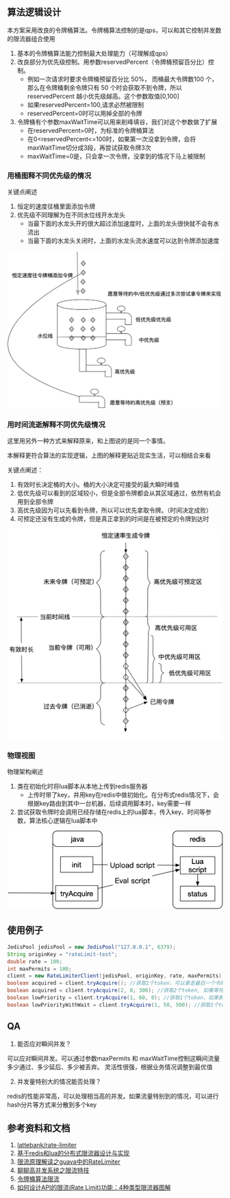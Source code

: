 ## 算法逻辑设计

本方案采用改良的令牌桶算法。令牌桶算法控制的是qps，可以和其它控制并发数的限流器组合使用

1. 基本的令牌桶算法能力控制最大处理能力（可理解成qps）
2. 改良部分为优先级控制。用参数reservedPercent（令牌桶预留百分比）控制。
   * 例如一次请求时要求令牌桶预留百分比 50%， 而桶最大令牌数100 个，那么在令牌桶剩余令牌只有 50 个时会获取不到令牌，所以 reservedPercent 越小优先级越高。这个参数取值[0,100]
   * 如果reservedPercent=100,请求必然被限制
   * reservedPercent=0时可以用掉全部的令牌
3. 令牌桶有个参数maxWaitTime可以用来削峰填谷，我们对这个参数做了扩展
   * 在reservedPercent=0时，为标准的令牌桶算法
   * 在0<reservedPercent<=100时，如果第一次没拿到令牌，会将maxWaitTime切分成3段，再尝试获取令牌3次
   * maxWaitTime=0是，只会拿一次令牌，没拿到的情况下马上被限制

### 用桶图释不同优先级的情况

关键点阐述

1. 恒定的速度往桶里面添加令牌
2. 优先级不同理解为在不同水位线开水龙头
   * 当最下面的水龙头开的很大超过添加速度时，上面的龙头很快就不会有水流出
   * 当最下面的水龙头关闭时，上面的水龙头流水速度可以达到令牌添加速度

![逻辑图释1-水龙头](arch/令牌桶算法-带优先级/逻辑图释1-水龙头.png)



### 用时间流逝解释不同优先级情况

这里用另外一种方式来解释原来，和上图说的是同一个事情。

本解释更符合算法的实现逻辑，上图的解释更贴近现实生活，可以相结合来看

关键点阐述：

1. 有效时长决定桶的大小。桶的大小决定可接受的最大瞬时峰值
2. 低优先级可以看到的区域较小，但是全部令牌都会从其区域通过，依然有机会用到全部令牌
3. 高优先级因为可以先看到令牌，所以可以优先拿取令牌。（时间决定成败）
4. 可预定还没有生成的令牌，但是真正拿到的时间是在被预定的令牌到达时

![逻辑图释1-水龙头](arch/令牌桶算法-带优先级/逻辑图释2-时间线.png)

### 物理视图

物理架构阐述

1. 类在初始化时将lua脚本从本地上传到redis服务器
   * 上传时带了key，并用key在redis中做初始化。在分布式redis情况下，会根据key路由到其中一台机器，后续调用脚本时，key需要一样
2. 尝试获取令牌时会调用已经存储在redis上的lua脚本，传入key、时间等参数，算法核心逻辑在lua脚本中

![逻辑图释1-水龙头](arch/令牌桶算法-带优先级/物理架构.png)

## 使用例子

```java
JedisPool jedisPool = new JedisPool("127.0.0.1", 6379);
String originKey = "rateLimit-test";
double rate = 100;
int maxPermits = 100;
client = new RateLimiterClient(jedisPool, originKey, rate, maxPermits);
boolean acquired = client.tryAcquire(); //获取1个token，可以拿走最后一个令牌，没有令牌时不等待
boolean acquired = client.tryAcquire(2, 0, 300); //获取2个token, 如果等待时间在300毫米以内，则预定令牌，并计算和等待实际需要的时间
boolean lowPriority = client.tryAcquire(1, 60, 0); //获取1个token，如果剩余token不足最大token的60%则获取不到
boolean lowPriorityWithWait = client.tryAcquire(1, 50, 500); //获取1个token，如果剩余token不足最大token的50%则等待一段时间在获取，将500ms分成3段，重试3次
```



## QA

1. 能否应对瞬间并发？

  可以应对瞬间并发。可以通过参数maxPermits 和 maxWaitTime控制这瞬间流量多少通过、多少延后、多少被丢弃。 灵活性很强，根据业务情况调整到最优值

2. 并发量特别大的情况能否处理？

  redis的性能非常高，可以处理相当高的并发。如果流量特别到的情况，可以进行hash分片等方式来分散到多个key
  
## 参考资料和文档

1. [lattebank/rate-limiter](https://github.com/lattebank/rate-limiter)
2. [基于redis和lua的分布式限流器设计与实现](https://www.jianshu.com/p/c8cee1507ccc)
3. [限流原理解读之guava中的RateLimiter](https://juejin.im/post/5bb48d7b5188255c865e31bc)
4. [聊聊高并发系统之限流特技](https://jinnianshilongnian.iteye.com/blog/2305117)
5. [令牌桶算法限流](https://blog.csdn.net/SunnyYoona/article/details/51228456)
6. [如何设计API的限流(Rate Limit)功能：4种类型限流器图解](https://www.codercto.com/a/2539.html)

